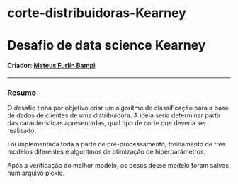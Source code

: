 # corte-distribuidoras-Kearney

# Desafio de data science Kearney
#### Criador: [Mateus Furlin Bampi](https://github.com/MateusBampi)

---

### Resumo

O desafio tinha por objetivo criar um algoritmo de classificação para a base de dados de clientes de uma distribuidora. A ideia seria determinar partir das características apresentadas, qual tipo de corte que deveria ser realizado.

Foi implementada toda a parte de pré-processamento, treinamento de três modelos diferentes e algoritmos de otimização de hiperparâmetros.

Após a verificação do melhor modelo, os pesos desse modelo foram salvos num arquivo pickle.
